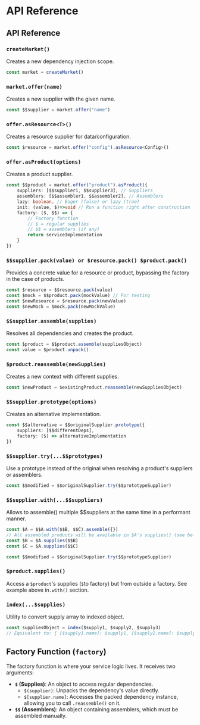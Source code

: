 # API Reference

## API Reference

### `createMarket()`

Creates a new dependency injection scope.

```ts
const market = createMarket()
```

### `market.offer(name)`

Creates a new supplier with the given name.

```ts
const $$supplier = market.offer("name")
```

### `offer.asResource<T>()`

Creates a resource supplier for data/configuration.

```ts
const $resource = market.offer("config").asResource<Config>()
```

### `offer.asProduct(options)`

Creates a product supplier.

```ts
const $$product = market.offer("product").asProduct({
    suppliers: [$$supplier1, $$supplier3], // Suppliers
    assemblers: [$$assembler1, $$assembler2], // Assemblers
    lazy: boolean, // Eager (false) or lazy (true)
    init: (value, $)=>void // Run a function right after construction
    factory: ($, $$) => {
        // Factory function
        // $ = regular supplies
        // $$ = assemblers (if any)
        return serviceImplementation
    }
})
```

### `$$supplier.pack(value) or $resource.pack() $product.pack()`

Provides a concrete value for a resource or product, bypassing the factory in the case of products.

```ts
const $resource = $$resource.pack(value)
const $mock = $$product.pack(mockValue) // For testing
const $newResource = $resource.pack(newValue)
const $newMock = $mock.pack(newMockValue)
```

### `$$supplier.assemble(supplies)`

Resolves all dependencies and creates the product.

```ts
const $product = $$product.assemble(suppliesObject)
const value = $product.unpack()
```

### `$product.reassemble(newSupplies)`

Creates a new context with different supplies.

```ts
const $newProduct = $existingProduct.reassemble(newSuppliesObject)
```

### `$$supplier.prototype(options)`

Creates an alternative implementation.

```ts
const $$alternative = $$originalSupplier.prototype({
    suppliers: [$$differentDeps],
    factory: ($) => alternativeImplementation
})
```

### `$$supplier.try(...$$prototypes)`

Use a prototype instead of the original when resolving a product's suppliers or assemblers.

```ts
const $$modified = $$originalSupplier.try($$prototypeSupplier)
```

### `$$supplier.with(...$$suppliers)`

Allows to assemble() multiple $$suppliers at the same time in a performant manner.

```ts
const $A = $$A.with($$B, $$C).assemble({})
// All assembled products will be available in $A's supplies() (see below)
const $B = $A.supplies($$B)
const $C = $A.supplies($$C)
```

```ts
const $$modified = $$originalSupplier.try($$prototypeSupplier)
```

### `$product.supplies()`

Access a `$product`'s supplies (`$`to factory) but from outside a factory. See example above in`.with()` section.

### `index(...$supplies)`

Utility to convert supply array to indexed object.

```ts
const suppliesObject = index($supply1, $supply2, $supply3)
// Equivalent to: { [$supply1.name]: $supply1, [$supply2.name]: $supply2, ... }
```

## Factory Function (`factory`)

The factory function is where your service logic lives. It receives two arguments:

-   **`$` (Supplies)**: An object to access regular dependencies.
    -   `$(supplier)`: Unpacks the dependency's value directly.
    -   `$[supplier.name]`: Accesses the packed dependency instance, allowing you to call `.reassemble()` on it.
-   **`$$` (Assemblers)**: An object containing assemblers, which must be assembled manually.
